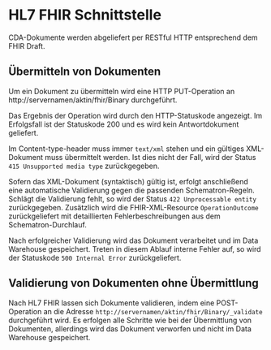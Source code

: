 ﻿HL7 FHIR Schnittstelle
======================

CDA-Dokumente werden abgeliefert per RESTful HTTP entsprechend dem FHIR Draft.


Übermitteln von Dokumenten
--------------------------

Um ein Dokument zu übermitteln wird eine HTTP PUT-Operation
an http://servernamen/aktin/fhir/Binary durchgeführt.

Das Ergebnis der Operation wird durch den HTTP-Statuskode
angezeigt. Im Erfolgsfall ist der Statuskode 200 und es wird kein Antwortdokument geliefert.

Im Content-type-header muss immer `text/xml` stehen und ein 
gültiges XML-Dokument muss übermittelt werden. Ist dies nicht der Fall,
wird der Status `415 Unsupported media type` zurückgegeben.

Sofern das XML-Dokument (syntaktisch) gültig ist, erfolgt anschließend eine automatische
Validierung gegen die passenden Schematron-Regeln. Schlägt die Validierung fehlt, so
wird der Status `422 Unprocessable entity` zurückgegeben. 
Zusätzlich wird die FHIR-XML-Resource `OperationOutcome` zurückgeliefert mit 
detaillierten Fehlerbeschreibungen aus dem Schematron-Durchlauf.

Nach erfolgreicher Validierung wird das Dokument verarbeitet und im Data Warehouse
gespeichert. Treten in diesem Ablauf interne Fehler auf, so wird der
Statuskode `500 Internal Error` zurückgeliefert.


Validierung von Dokumenten ohne Übermittlung
--------------------------------------------

Nach HL7 FHIR lassen sich Dokumente validieren, indem eine POST-Operation
an die Adresse `http://servernamen/aktin/fhir/Binary/_validate` durchgeführt
wird. Es erfolgen alle Schritte wie bei der Übermittlung von Dokumenten, 
allerdings wird das Dokument verworfen und nicht im Data Warehouse gespeichert.
